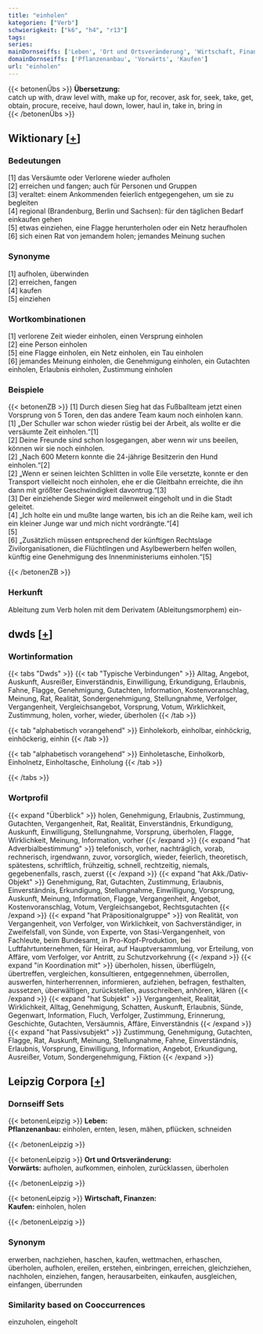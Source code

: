 ```yaml
---
title: "einholen"
kategorien: ["Verb"]
schwierigkeit: ["k6", "h4", "r13"]
tags:
series:
mainDornseiffs: ['Leben', 'Ort und Ortsveränderung', 'Wirtschaft, Finanzen']
domainDornseiffs: ['Pflanzenanbau', 'Vorwärts', 'Kaufen']
url: "einholen"
---
```


{{< betonenÜbs >}}
**Übersetzung:**  
catch up with, draw level with, make up for, recover, ask for, seek, take, get, obtain, procure, receive, haul down, lower, haul in, take  in, bring  in  
{{< /betonenÜbs >}}

## Wiktionary [[+](https://de.wiktionary.org/wiki/einholen)]

### Bedeutungen
[1] das Versäumte oder Verlorene wieder aufholen  
[2] erreichen und fangen; auch für Personen und Gruppen  
[3] veraltet: einem Ankommenden feierlich entgegengehen, um sie zu begleiten  
[4] regional (Brandenburg, Berlin und Sachsen): für den täglichen Bedarf einkaufen gehen  
[5] etwas einziehen, eine Flagge herunterholen oder ein Netz heraufholen  
[6] sich einen Rat von jemandem holen; jemandes Meinung suchen  

### Synonyme
[1] aufholen, überwinden  
[2] erreichen, fangen  
[4] kaufen  
[5] einziehen  

### Wortkombinationen
[1] verlorene Zeit wieder einholen, einen Versprung einholen  
[2] eine Person einholen  
[5] eine Flagge einholen, ein Netz einholen, ein Tau einholen  
[6] jemandes Meinung einholen, die Genehmigung einholen, ein Gutachten einholen, Erlaubnis einholen, Zustimmung einholen  

### Beispiele
{{< betonenZB >}}
[1] Durch diesen Sieg hat das Fußballteam jetzt einen Vorsprung von 5 Toren, den das andere Team kaum noch einholen kann.  
[1] „Der Schuller war schon wieder rüstig bei der Arbeit, als wollte er die versäumte Zeit einholen.“[1]  
[2] Deine Freunde sind schon losgegangen, aber wenn wir uns beeilen, können wir sie noch einholen.  
[2] „Nach 600 Metern konnte die 24-jährige Besitzerin den Hund einholen.“[2]  
[2] „Wenn er seinen leichten Schlitten in volle Eile versetzte, konnte er den Transport vielleicht noch einholen, ehe er die Gleitbahn erreichte, die ihn dann mit größter Geschwindigkeit davontrug.“[3]  
[3] Der einziehende Sieger wird meilenweit eingeholt und in die Stadt geleitet.  
[4] „Ich holte ein und mußte lange warten, bis ich an die Reihe kam, weil ich ein kleiner Junge war und mich nicht vordrängte.“[4]  
[5]  
[6] „Zusätzlich müssen entsprechend der künftigen Rechtslage Zivilorganisationen, die Flüchtlingen und Asylbewerbern helfen wollen, künftig eine Genehmigung des Innenministeriums einholen.“[5]  

{{< /betonenZB >}}
### Herkunft
Ableitung zum Verb holen mit dem Derivatem (Ableitungsmorphem) ein-  



## dwds [[+](https://www.dwds.de/wb/einholen)]

### Wortinformation
{{< tabs "Dwds" >}}
{{< tab "Typische Verbindungen" >}}
Alltag, Angebot, Auskunft, Ausreißer, Einverständnis, Einwilligung, Erkundigung, Erlaubnis, Fahne, Flagge, Genehmigung, Gutachten, Information, Kostenvoranschlag, Meinung, Rat, Realität, Sondergenehmigung, Stellungnahme, Verfolger, Vergangenheit, Vergleichsangebot, Vorsprung, Votum, Wirklichkeit, Zustimmung, holen, vorher, wieder, überholen
{{< /tab >}}

{{< tab "alphabetisch vorangehend" >}}
Einholekorb, einholbar, einhöckrig, einhöckerig, einhin
{{< /tab >}}

{{< tab "alphabetisch vorangehend" >}}
Einholetasche, Einholkorb, Einholnetz, Einholtasche, Einholung
{{< /tab >}}

{{< /tabs >}}

### Wortprofil
{{< expand "Überblick" >}} holen, Genehmigung, Erlaubnis, Zustimmung, Gutachten, Vergangenheit, Rat, Realität, Einverständnis, Erkundigung, Auskunft, Einwilligung, Stellungnahme, Vorsprung, überholen, Flagge, Wirklichkeit, Meinung, Information, vorher {{< /expand >}}
{{< expand "hat Adverbialbestimmung" >}} telefonisch, vorher, nachträglich, vorab, rechnerisch, irgendwann, zuvor, vorsorglich, wieder, feierlich, theoretisch, spätestens, schriftlich, frühzeitig, schnell, rechtzeitig, niemals, gegebenenfalls, rasch, zuerst {{< /expand >}}
{{< expand "hat Akk./Dativ-Objekt" >}} Genehmigung, Rat, Gutachten, Zustimmung, Erlaubnis, Einverständnis, Erkundigung, Stellungnahme, Einwilligung, Vorsprung, Auskunft, Meinung, Information, Flagge, Vergangenheit, Angebot, Kostenvoranschlag, Votum, Vergleichsangebot, Rechtsgutachten {{< /expand >}}
{{< expand "hat Präpositionalgruppe" >}} von Realität, von Vergangenheit, von Verfolger, von Wirklichkeit, von Sachverständiger, in Zweifelsfall, von Sünde, von Experte, von Stasi-Vergangenheit, von Fachleute, beim Bundesamt, in Pro-Kopf-Produktion, bei Luftfahrtunternehmen, für Heirat, auf Hauptversammlung, vor Erteilung, von Affäre, vom Verfolger, vor Antritt, zu Schutzvorkehrung {{< /expand >}}
{{< expand "in Koordination mit" >}} überholen, hissen, überflügeln, übertreffen, vergleichen, konsultieren, entgegennehmen, überrollen, auswerfen, hinterherrennen, informieren, aufziehen, befragen, festhalten, aussetzen, überwältigen, zurückstellen, ausschreiben, anhören, klären {{< /expand >}}
{{< expand "hat Subjekt" >}} Vergangenheit, Realität, Wirklichkeit, Alltag, Genehmigung, Schatten, Auskunft, Erlaubnis, Sünde, Gegenwart, Information, Fluch, Verfolger, Zustimmung, Erinnerung, Geschichte, Gutachten, Versäumnis, Affäre, Einverständnis {{< /expand >}}
{{< expand "hat Passivsubjekt" >}} Zustimmung, Genehmigung, Gutachten, Flagge, Rat, Auskunft, Meinung, Stellungnahme, Fahne, Einverständnis, Erlaubnis, Vorsprung, Einwilligung, Information, Angebot, Erkundigung, Ausreißer, Votum, Sondergenehmigung, Fiktion {{< /expand >}}

## Leipzig Corpora [[+](https://corpora.uni-leipzig.de/en/res?word=einholen&corpusId=deu_newscrawl-public_2018)]

### Dornseiff Sets
{{< betonenLeipzig >}}
**Leben:**  
**Pflanzenanbau:** einholen, ernten, lesen, mähen, pflücken, schneiden  

{{< /betonenLeipzig >}}


{{< betonenLeipzig >}}
**Ort und Ortsveränderung:**  
**Vorwärts:** aufholen, aufkommen, einholen, zurücklassen, überholen  

{{< /betonenLeipzig >}}


{{< betonenLeipzig >}}
**Wirtschaft, Finanzen:**  
**Kaufen:** einholen, holen  

{{< /betonenLeipzig >}}

### Synonym
erwerben, nachziehen, haschen, kaufen, wettmachen, erhaschen, überholen, aufholen, ereilen, erstehen, einbringen, erreichen, gleichziehen, nachholen, einziehen, fangen, herausarbeiten, einkaufen, ausgleichen, einfangen, überrunden


### Similarity based on Cooccurrences
einzuholen, eingeholt

